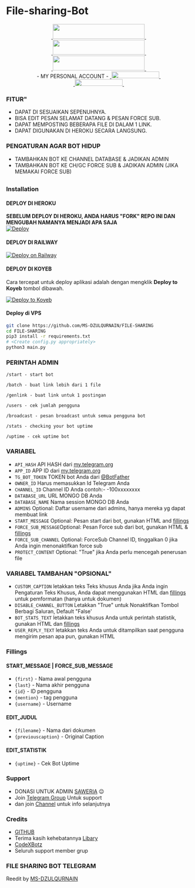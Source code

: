 # File-sharing-Bot

<p align="center">
  <a href="https://youtube.com/@msdzulqurnain5914">
    &nbsp;<img src="https://img.shields.io/badge/MS%20DZULQURNAIN-ff0000?style=flat-square&logo=youtube" width="250" height="40">&nbsp;
  </a><br>
  <a href="https://instagram.com/ms_dzulqurnain09?igshid=YmMyMTA2M2Y=">
    &nbsp;<img src="https://img.shields.io/badge/MS%20DZULQURNAIN-pink?style=flat-square&logo=instagram" width="250" height="40">&nbsp;
  </a><br>
  <a href="https://www.tiktok.com/@ms_dzulqurnain?_r=1&_d=e1ii1ll6jkblmk&language=id&sec_uid=MS4wLjABAAAAvteD7eBGyERB-w3bg4q5Y8fMdJfzrbbo2QpjVtQpDAYqJIxg7y9EKCkNND6N4q9I&share_author_id=6823405357177701378&source=h5_t&u_code=dc881ih0565j7b&timestamp=1673701948&user_id=6823405357177701378&sec_user_id=MS4wLjABAAAAvteD7eBGyERB-w3bg4q5Y8fMdJfzrbbo2QpjVtQpDAYqJIxg7y9EKCkNND6N4q9I&utm_source=copy&utm_campaign=client_share&utm_medium=android&share_iid=7184522025100560134&share_link_id=8c044b07-7b52-476e-bc51-04adacb47e52&share_app_id=1180&ugbiz_name=Account&ug_btm=b8727%2Cb4907">
    &nbsp;<img src="https://img.shields.io/badge/MS%20DZULQURNAIN-black?style=flat-square&logo=tiktok" width="250" height="40">&nbsp;
  </a><br>
 - MY PERSONAL ACCOUNT -
  <a href="https://t.me/ms_dzulqurnain">
    &nbsp;<img src="https://img.shields.io/badge/MS%20DZULQURNAIN-blue?style=flat-square&logo=telegram" width="130" height="18">&nbsp;
  </a><br>
  <a href="https://wa.me/6282137969411">
    &nbsp;<img src="https://img.shields.io/badge/MS%20DZULQURNAIN-acffc5?style=flat-square&logo=whatsapp" width="130" height="18">&nbsp;
  </a>
</p>


### FITUR"
- DAPAT DI SESUAIKAN SEPENUHNYA.
- BISA EDIT PESAN SELAMAT DATANG & PESAN FORCE SUB.
- DAPAT MEMPOSTING BEBERAPA FILE DI DALAM 1 LINK. 
- DAPAT DIGUNAKAN DI HEROKU SECARA LANGSUNG. 

### PENGATURAN AGAR BOT HIDUP
- TAMBAHKAN BOT KE CHANNEL DATABASE & JADIKAN ADMIN
- TAMBAHKAN BOT KE CH/GC FORCE SUB & JADIKAN ADMIN (JIKA MEMAKAI FORCE SUB) 
##
### Installation
#### DEPLOY DI HEROKU
**SEBELUM DEPLOY DI HEROKU, ANDA HARUS "FORK" REPO INI DAN MENGUBAH NAMANYA MENJADI APA SAJA**<br>
[![Deploy](https://www.herokucdn.com/deploy/button.svg)](https://heroku.com/deploy)</br>

#### DEPLOY DI RAILWAY
[![Deploy on Railway](https://railway.app/button.svg)](https://railway.app/new/template/1jKLr4)

#### DEPLOY DI KOYEB

Cara tercepat untuk deploy aplikasi adalah dengan mengklik **Deploy to Koyeb** tombol dibawah.


[![Deploy to Koyeb](https://www.koyeb.com/static/images/deploy/button.svg)](https://app.koyeb.com/deploy?type=git&repository=github.com/MS-DZULQURNAIN/FILE-SHARING&branch=koyeb&name=filesharingbot)


#### Deploy di VPS
````bash
git clone https://github.com/MS-DZULQURNAIN/FILE-SHARING
cd FILE-SHARING
pip3 install -r requirements.txt
# <Create config.py appropriately>
python3 main.py
````

### PERINTAH ADMIN 

```
/start - start bot

/batch - buat link lebih dari 1 file

/genlink - buat link untuk 1 postingan

/users - cek jumlah pengguna

/broadcast - pesan broadcast untuk semua pengguna bot

/stats - checking your bot uptime

/uptime - cek uptime bot
```

### VARIABEL

* `API_HASH` API HASH dari [my.telegram.org](my.telegram.org) 
* `APP_ID` APP ID dari [my.telegram.org](my.telegram.org) 
* `TG_BOT_TOKEN` TOKEN bot Anda dari [@BotFather](https://t.me/BotFather) 
* `OWNER_ID` Harus memasukkan Id Telegram Anda
* `CHANNEL_ID` Channel ID Anda contoh:- -100xxxxxxxx
* `DATABASE_URL` URL MONGO DB Anda
* `DATABASE_NAME` Nama session MONGO DB Anda
* `ADMINS` Optional: Daftar username dari admins, hanya mereka yg dapat membuat link
* `START_MESSAGE` Optional: Pesan start dari bot, gunakan HTML and <a href='https://github.com/MS-DZULQURNAIN/FILE-SHARING/blob/main/README.md#fillings'>fillings</a>
* `FORCE_SUB_MESSAGE`Optional: Pesan Force sub dari bot, gunakan HTML & <a href='https://github.com/MS-DZULQURNAIN/FILE-SHARING/blob/main/README.md#fillings'>fillings</a>
* `FORCE_SUB_CHANNEL` Optional: ForceSub Channel ID, tinggalkan 0 jika Anda ingin menonaktifkan force sub
* `PROTECT_CONTENT` Optional: "True" jika Anda perlu mencegah penerusan file

### VARIABEL TAMBAHAN "OPSIONAL"

* `CUSTOM_CAPTION` letakkan teks Teks khusus Anda jika Anda ingin Pengaturan Teks Khusus, Anda dapat menggunakan HTML dan <a href='https://github.com/MS-DZULQURNAIN/FILE-SHARING/blob/main/README.md#fillings'>fillings</a> untuk pemformatan (hanya untuk dokumen)
* `DISABLE_CHANNEL_BUTTON` Letakkan "True" untuk Nonaktifkan Tombol Berbagi Saluran, Default "False'
* `BOT_STATS_TEXT` letakkan teks khusus Anda untuk perintah statistik, gunakan HTML dan <a href='https://github.com/MS-DZULQURNAIN/FILE-SHARING/blob/main/README.md#fillings'>fillings</a>
* `USER_REPLY_TEXT` letakkan teks Anda untuk ditampilkan saat pengguna mengirim pesan apa pun, gunakan HTML


### Fillings
#### START_MESSAGE | FORCE_SUB_MESSAGE

* `{first}` - Nama awal pengguna
* `{last}` - Nama akhir pengguna
* `{id}` - ID pengguna
* `{mention}` - tag pengguna
* `{username}` - Username

#### EDIT_JUDUL

* `{filename}` - Nama dari dokumen
* `{previouscaption}` - Original Caption

#### EDIT_STATISTIK

* `{uptime}` - Cek Bot Uptime


### Support   
- DONASI UNTUK ADMIN [SAWERIA](https://saweria.co/msdzulqurnain) 😉
- Join [Telegram Group](https://t.me/MS_DZULQURNAIN_NET) Untuk support 
- dan join [Channel](https://t.me/MS_DZULQURNAIN_NET) untuk info selanjutnya

### Credits
- [GITHUB](https://github.com) 
- Terima kasih kehebatannya [Libary](https://github.com/pyrogram/pyrogram)
- [CodeXBotz](https://github.com/CodeXBotz) 
- Seluruh support member grup

### FILE SHARING BOT TELEGRAM
Reedit by [MS-DZULQURNAIN](https://github.com/MS-DZULQURNAIN)
